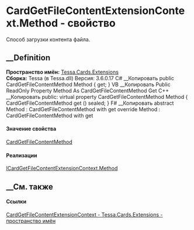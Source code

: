 # CardGetFileContentExtensionContext.Method - свойство
Способ загрузки контента файла.
##  __Definition
 **Пространство имён:** [Tessa.Cards.Extensions](N_Tessa_Cards_Extensions.htm)  
 **Сборка:** Tessa (в Tessa.dll) Версия: 3.6.0.17
C# __Копировать
     public CardGetFileContentMethod Method { get; }
VB __Копировать
     Public ReadOnly Property Method As CardGetFileContentMethod
    	Get
C++ __Копировать
     public:
    virtual property CardGetFileContentMethod Method {
    	CardGetFileContentMethod get () sealed;
    }
F# __Копировать
     abstract Method : CardGetFileContentMethod with get
    override Method : CardGetFileContentMethod with get
#### Значение свойства
[CardGetFileContentMethod](T_Tessa_Cards_CardGetFileContentMethod.htm)
#### Реализации
[ICardGetFileContentExtensionContext.Method](P_Tessa_Cards_Extensions_ICardGetFileContentExtensionContext_Method.htm)  
##  __См. также
#### Ссылки
[CardGetFileContentExtensionContext -
](T_Tessa_Cards_Extensions_CardGetFileContentExtensionContext.htm)
[Tessa.Cards.Extensions - пространство имён](N_Tessa_Cards_Extensions.htm)
